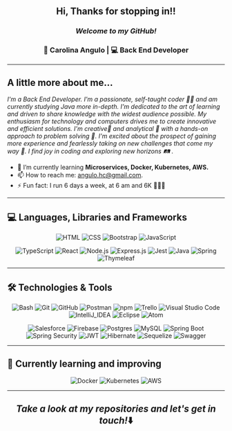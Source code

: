 
<h2 align="center"> Hi, Thanks for stopping in!!</h2>

<h3 align="center"><i>Welcome to my GitHub!</i></h3>

<h3 align="center"> 👩 Carolina Angulo | 💻 Back End Developer </h3>

-------
## A little more about me... 

<p><i>
I'm a Back End Developer. I'm a passionate, self-taught coder 👩‍💻 and am currently studying Java more in-depth. I'm dedicated to the art of learning and driven to share knowledge with the widest audience possible. My enthusiasm for technology and computers drives me to create innovative and efficient solutions. I'm creative🎨 and analytical 🧐 with a hands-on approach to problem solving 🚀. I'm excited about the prospect of gaining more experience and fearlessly taking on new challenges that come my way 💪. I find joy in coding and exploring new horizons 🛤 .
</i>
</p>
 
 * 🌱 I’m currently learning **Microservices, Docker, Kubernetes, AWS.**
 * 📫 How to reach me: [angulo.hc@gmail.com](mailto:angulo.hc@gmail.com).
 * ⚡ Fun fact: I run 6 days a week, at 6 am and 6K 🏃‍♀️💨


-------
## 💻 Languages, Libraries and Frameworks
<p align="center"> 
    <img alt="HTML" src="https://img.shields.io/badge/HTML-E34F26.svg?logo=html5&logoColor=white">
    <img alt="CSS" src="https://img.shields.io/badge/CSS-1572B6.svg?logo=css3&logoColor=white">
    <img alt="Bootstrap" src="https://img.shields.io/badge/Bootstrap-7952B3.svg?logo=bootstrap&logoColor=white">
    <img alt="JavaScript" src="https://img.shields.io/badge/JavaScript-F7DF1E.svg?logo=javascript&logoColor=black">
</p>  

<p align="center">
    <img alt="TypeScript" src="https://img.shields.io/badge/typescript-%23007ACC.svg?logo=typescript&logoColor=white">
    <img alt="React" src="https://img.shields.io/badge/React-20232a.svg?logo=react&logoColor=%2361DAFB">
    <img alt="Node.js" src="https://img.shields.io/badge/Node.js-43853D.svg?logo=node.js&logoColor=white">
    <img alt="Express.js" src="https://img.shields.io/badge/express.js-%23404d59.svg?logo=express&logoColor=%2361DAFB">
    <img alt="Jest" src="https://img.shields.io/badge/Jest-c852a2.svg?logo=jest&logoColor=white">
    <img alt="Java" src="https://img.shields.io/badge/Java-ff7c00.svg?logo=openjdk&logoColor=white">
    <img alt="Spring" src="https://img.shields.io/badge/Spring-%236DB33F.svg?logo=spring&logoColor=white">
    <img alt="Thymeleaf" src="https://img.shields.io/badge/Thymeleaf-%23005C0F.svg?logo=Thymeleaf&logoColor=white">
</p>

-------
## 🛠️ Technologies & Tools

<p align="center"> 
    <img alt="Bash" src="https://img.shields.io/badge/Bash-121011.svg?logo=gnu-bash&logoColor=white">
    <img alt="Git" src="https://img.shields.io/badge/Git-F05033.svg?logo=git&logoColor=white">
    <img alt="GitHub" src="https://img.shields.io/badge/-GitHub-181717?style=flat-square&logo=github">
    <img alt="Postman" src="https://img.shields.io/badge/Postman-FF6C37?logo=postman&logoColor=white">
   <img alt="npm" src="https://img.shields.io/badge/npm-white.svg?logo=npm&logoColor=red">
   <img alt="Trello" src="https://img.shields.io/badge/Trello-0052CC?logo=trello&logoColor=white">
    <img alt="Visual Studio Code" src="https://img.shields.io/badge/Visual%20Studio%20Code-0078d7.svg?logo=visual-studio-code&logoColor=white">  
   <img alt="IntelliJ_IDEA" src="https://img.shields.io/badge/IntelliJ_IDEA-e40078.svg?logo=intellij-idea&logoColor=white">
    <img alt="Eclipse" src="https://img.shields.io/badge/Eclipse-634290?logo=eclipse&logoColor=white">
  <img alt="Atom" src="https://img.shields.io/badge/Atom-46d774?logo=Atom&logoColor=white">
</p>

<p align="center"> 
  <img alt="Salesforce" src="https://img.shields.io/badge/Salesforce-00A1E0?logo=Salesforce&logoColor=white">
  <img alt="Firebase" src="https://img.shields.io/badge/Firebase-282C34?logo=firebase&logoColor=FFCA28">
  <img alt="Postgres" src ="https://img.shields.io/badge/postgres-%23316192.svg?logo=postgresql&logoColor=white">
  <img alt="MySQL" src ="https://img.shields.io/badge/mysql-%2300f.svg?logo=mysql&logoColor=white">
  <img alt="Spring Boot" src="https://img.shields.io/badge/Spring Boot-%236DB33F.svg?logo=springboot&logoColor=white">
  <img alt="Spring Security" src="https://img.shields.io/badge/Spring Security-%236DB33F.svg?logo=springsecurity&logoColor=white">
  <img alt="JWT" src="https://img.shields.io/badge/JWT-black?logo=JSON%20web%20tokens">
  <img alt="Hibernate" src ="https://img.shields.io/badge/Hibernate-59666C?logo=Hibernate&logoColor=white">
  <img alt="Sequelize" src ="https://img.shields.io/badge/Sequelize-158dbd?logo=Sequelize&logoColor=white">
  <img alt="Swagger" src ="https://img.shields.io/badge/-Swagger-%23Clojure?logo=swagger&logoColor=white">
</p>

-------
## 🚀 Currently learning and improving

<p align="center"> 
    <img alt="Docker" src="https://img.shields.io/badge/Docker-282C34?logo=docker&logoColor=blue">
    <img alt="Kubernetes" src="https://img.shields.io/badge/kubernetes-%23326ce5.svg?style=flat-square&logo=kubernetes&logoColor=white">
    <img alt="AWS" src="https://img.shields.io/badge/AWS-%23FF9900.svg?logo=amazon-aws&logoColor=black">
</p>

-------
<h2 align="center"><i>Take a look at my repositories and let's get in touch!</i>⬇️</h2>

